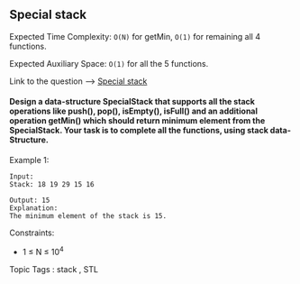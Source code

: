 ## Special stack

Expected Time Complexity: `O(N)` for getMin, `O(1)` for remaining all 4 functions.

Expected Auxiliary Space: `O(1)` for all the 5 functions.

Link to the question --> [Special stack](https://practice.geeksforgeeks.org/problems/special-stack/1)

#### Design a data-structure SpecialStack that supports all the stack operations like push(), pop(), isEmpty(), isFull() and an additional operation getMin() which should return minimum element from the SpecialStack. Your task is to complete all the functions, using stack data-Structure.

Example 1:
```
Input:
Stack: 18 19 29 15 16

Output: 15
Explanation:
The minimum element of the stack is 15. 
```

Constraints:
- 1 ≤ N ≤ 10<sup>4</sup>

Topic Tags : stack , STL
